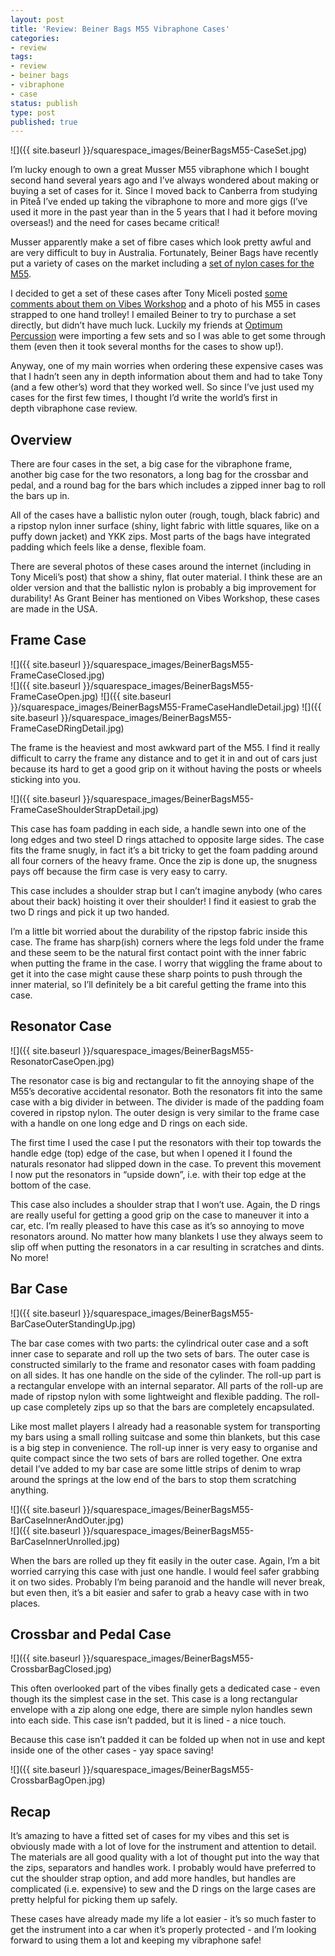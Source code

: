 ```yaml
---
layout: post
title: 'Review: Beiner Bags M55 Vibraphone Cases'
categories:
- review
tags:
- review
- beiner bags
- vibraphone
- case
status: publish
type: post
published: true
---
```


![]({{ site.baseurl }}/squarespace_images/BeinerBagsM55-CaseSet.jpg)

I’m lucky enough to own a great Musser M55 vibraphone which I bought second hand several years ago and I’ve always wondered about making or buying a set of cases for it. Since I moved back to Canberra from studying in Piteå I’ve ended up taking the vibraphone to more and more gigs (I’ve used it more in the past year than in the 5 years that I had it before moving overseas!) and the need for cases became critical!

Musser apparently make a set of fibre cases which look pretty awful and are very difficult to buy in Australia. Fortunately, Beiner Bags have recently put a variety of cases on the market including a [set of nylon cases for the M55](http://www.beinerbags.com/proddetail.php?prod=M55-1).

I decided to get a set of these cases after Tony Miceli posted [some comments about them on Vibes Workshop](http://www.vibesworkshop.com/image/m55-my-road-set/tonymiceli/081312) and a photo of his M55 in cases strapped to one hand trolley! I emailed Beiner to try to purchase a set directly, but didn’t have much luck. Luckily my friends at [Optimum Percussion](http://www.optimumpercussion.com.au/) were importing a few sets and so I was able to get some through them (even then it took several months for the cases to show up!).

Anyway, one of my main worries when ordering these expensive cases was that I hadn’t seen any in depth information about them and had to take Tony (and a few other’s) word that they worked well. So since I’ve just used my cases for the first few times, I thought I’d write the world’s first in depth vibraphone case review.

## Overview

There are four cases in the set, a big case for the vibraphone frame, another big case for the two resonators, a long bag for the crossbar and pedal, and a round bag for the bars which includes a zipped inner bag to roll the bars up in.

All of the cases have a ballistic nylon outer (rough, tough, black fabric) and a ripstop nylon inner surface (shiny, light fabric with little squares, like on a puffy down jacket) and YKK zips. Most parts of the bags have integrated padding which feels like a dense, flexible foam.

There are several photos of these cases around the internet (including in Tony Miceli’s post) that show a shiny, flat outer material. I think these are an older version and that the ballistic nylon is probably a big improvement for durability! As Grant Beiner has mentioned on Vibes Workshop, these cases are made in the USA.

## Frame Case

![]({{ site.baseurl }}/squarespace_images/BeinerBagsM55-FrameCaseClosed.jpg)   
![]({{ site.baseurl }}/squarespace_images/BeinerBagsM55-FrameCaseOpen.jpg)
![]({{ site.baseurl }}/squarespace_images/BeinerBagsM55-FrameCaseHandleDetail.jpg)
![]({{ site.baseurl }}/squarespace_images/BeinerBagsM55-FrameCaseDRingDetail.jpg)

The frame is the heaviest and most awkward part of the M55. I find it really difficult to carry the frame any distance and to get it in and out of cars just because its hard to get a good grip on it without having the posts or wheels sticking into you.

![]({{ site.baseurl }}/squarespace_images/BeinerBagsM55-FrameCaseShoulderStrapDetail.jpg)

This case has foam padding in each side, a handle sewn into one of the long edges and two steel D rings attached to opposite large sides. The case fits the frame snugly, in fact it’s a bit tricky to get the foam padding around all four corners of the heavy frame. Once the zip is done up, the snugness pays off because the firm case is very easy to carry.

This case includes a shoulder strap but I can’t imagine anybody (who cares about their back) hoisting it over their shoulder! I find it easiest to grab the two D rings and pick it up two handed.

I’m a little bit worried about the durability of the ripstop fabric inside this case. The frame has sharp(ish) corners where the legs fold under the frame and these seem to be the natural first contact point with the inner fabric when putting the frame in the case. I worry that wiggling the frame about to get it into the case might cause these sharp points to push through the inner material, so I’ll definitely be a bit careful getting the frame into this case.

## Resonator Case

![]({{ site.baseurl }}/squarespace_images/BeinerBagsM55-ResonatorCaseOpen.jpg)

The resonator case is big and rectangular to fit the annoying shape of the M55’s decorative accidental resonator. Both the resonators fit into the same case with a big divider in between. The divider is made of the padding foam covered in ripstop nylon. The outer design is very similar to the frame case with a handle on one long edge and D rings on each side.

The first time I used the case I put the resonators with their top towards the handle edge (top) edge of the case, but when I opened it I found the naturals resonator had slipped down in the case. To prevent this movement I now put the resonators in “upside down”, i.e. with their top edge at the bottom of the case.

This case also includes a shoulder strap that I won’t use. Again, the D rings are really useful for getting a good grip on the case to maneuver it into a car, etc. I’m really pleased to have this case as it’s so annoying to move resonators around. No matter how many blankets I use they always seem to slip off when putting the resonators in a car resulting in scratches and dints. No more!

## Bar Case
    
![]({{ site.baseurl }}/squarespace_images/BeinerBagsM55-BarCaseOuterStandingUp.jpg)

The bar case comes with two parts: the cylindrical outer case and a soft inner case to separate and roll up the two sets of bars. The outer case is constructed similarly to the frame and resonator cases with foam padding on all sides. It has one handle on the side of the cylinder. The roll-up part is a rectangular envelope with an internal separator. All parts of the roll-up are made of ripstop nylon with some lightweight and flexible padding. The roll-up case completely zips up so that the bars are completely encapsulated.

Like most mallet players I already had a reasonable system for transporting my bars using a small rolling suitcase and some thin blankets, but this case is a big step in convenience. The roll-up inner is very easy to organise and quite compact since the two sets of bars are rolled together. One extra detail I’ve added to my bar case are some little strips of denim to wrap around the springs at the low end of the bars to stop them scratching anything.

![]({{ site.baseurl }}/squarespace_images/BeinerBagsM55-BarCaseInnerAndOuter.jpg)   
![]({{ site.baseurl }}/squarespace_images/BeinerBagsM55-BarCaseInnerUnrolled.jpg)

When the bars are rolled up they fit easily in the outer case. Again, I’m a bit worried carrying this case with just one handle. I would feel safer grabbing it on two sides. Probably I’m being paranoid and the handle will never break, but even then, it’s a bit easier and safer to grab a heavy case with in two places.

## Crossbar and Pedal Case
    
![]({{ site.baseurl }}/squarespace_images/BeinerBagsM55-CrossbarBagClosed.jpg)

This often overlooked part of the vibes finally gets a dedicated case - even though its the simplest case in the set. This case is a long rectangular envelope with a zip along one edge, there are simple nylon handles sewn into each side. This case isn’t padded, but it is lined - a nice touch.

Because this case isn’t padded it can be folded up when not in use and kept inside one of the other cases - yay space saving!

![]({{ site.baseurl }}/squarespace_images/BeinerBagsM55-CrossbarBagOpen.jpg)

## Recap

It’s amazing to have a fitted set of cases for my vibes and this set is obviously made with a lot of love for the instrument and attention to detail. The materials are all good quality with a lot of thought put into the way that the zips, separators and handles work. I probably would have preferred to cut the shoulder strap option, and add more handles, but handles are complicated (i.e. expensive) to sew and the D rings on the large cases are pretty helpful for picking them up safely.

These cases have already made my life a lot easier - it’s so much faster to get the instrument into a car when it’s properly protected - and I’m looking forward to using them a lot and keeping my vibraphone safe!
